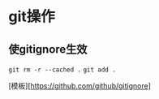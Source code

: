 git操作
=======

使gitignore生效
-------

`git rm -r --cached .`
`git add .`

[模板][https://github.com/github/gitignore]


